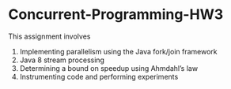 # Concurrent-Programming-HW3
This assignment involves
  1. Implementing parallelism using the Java fork/join framework
  2. Java 8 stream processing
  3. Determining a bound on speedup using Ahmdahl’s law
  4. Instrumenting code and performing experiments
